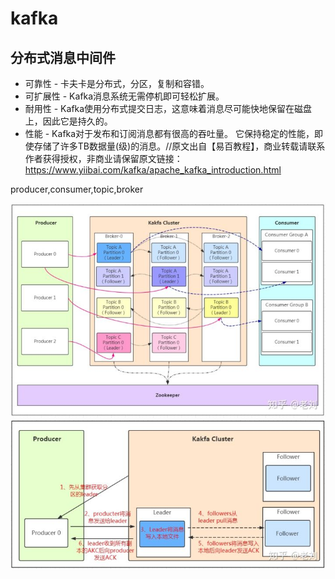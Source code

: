 # kafka
## 分布式消息中间件
* 可靠性 - 卡夫卡是分布式，分区，复制和容错。
* 可扩展性 - Kafka消息系统无需停机即可轻松扩展。
* 耐用性 - Kafka使用分布式提交日志，这意味着消息尽可能快地保留在磁盘上，因此它是持久的。
* 性能 - Kafka对于发布和订阅消息都有很高的吞吐量。 它保持稳定的性能，即使存储了许多TB数据量(级)的消息。//原文出自【易百教程】，商业转载请联系作者获得授权，非商业请保留原文链接：https://www.yiibai.com/kafka/apache_kafka_introduction.html


producer,consumer,topic,broker

![](../../resource/kafka1.jpg)
![](../../resource/kafka2.jpg)